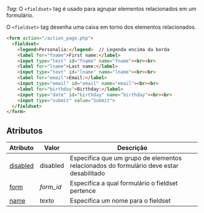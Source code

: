 *Tag*:  O `<fieldset>` tag é usado para agrupar elementos relacionados em um formulário.

O `<fieldset>` tag desenha uma caixa em torno dos elementos relacionados.
```html
<form action="/action_page.php">  
  <fieldset>  
    <legend>Personalia:</legend>  // Legenda encima da borda 
    <label for="fname">First name:</label>  
    <input type="text" id="fname" name="fname"><br><br>  
    <label for="lname">Last name:</label>  
    <input type="text" id="lname" name="lname"><br><br>  
    <label for="email">Email:</label>  
    <input type="email" id="email" name="email"><br><br>  
    <label for="birthday">Birthday:</label>  
    <input type="date" id="birthday" name="birthday"><br><br>  
    <input type="submit" value="Submit">  
  </fieldset>  
</form>
```

## Atributos

|Atributo|Valor|Descrição|
|---|---|---|
|[disabled](https://www.w3schools.com/tags/att_fieldset_disabled.asp)|disabled|Especifica que um grupo de elementos relacionados do formulário deve estar desabilitado|
|[form](https://www.w3schools.com/tags/att_fieldset_form.asp)|_form_id_|Especifica a qual formulário o fieldset pertence|
|[name](https://www.w3schools.com/tags/att_fieldset_name.asp)|_texto_|Especifica um nome para o fieldset|
